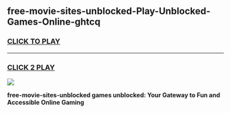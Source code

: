 
## free-movie-sites-unblocked-Play-Unblocked-Games-Online-ghtcq
<h3>
<a href="https://premium76.site?title=free-movie-sites-unblocked&ref=25A">CLICK TO PLAY</a></h3>
<hr>

<h3>
<a href="https://premium76.site?title=free-movie-sites-unblocked&ref=25A">CLICK 2 PLAY</a>
  
</h3>

<a href="https://premium76.site?title=free-movie-sites-unblocked&ref=25A"><img src="https://clearcache.store/games.png"></a>


**free-movie-sites-unblocked games unblocked: Your Gateway to Fun and Accessible Online Gaming**
